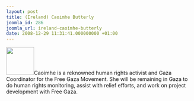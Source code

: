```yaml
---
layout: post
title: (Ireland) Caoimhe Butterly
joomla_id: 286
joomla_url: ireland-caoimhe-butterly
date: 2008-12-29 11:31:41.000000000 +01:00
---
```

<img src="http://www.freegaza.org/uploads/passengers/" width="75" />Caoimhe is a reknowned human rights activist and Gaza Coordinator for the Free Gaza Movement. She will be remaining in Gaza to do human rights monitoring, assist with relief efforts, and work on project development with Free Gaza.<p><a href=""></a></p>
